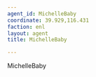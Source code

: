 ```yaml
---
agent_id: MichelleBaby
coordinate: 39.929,116.431
faction: enl
layout: agent
title: MichelleBaby

---
```


MichelleBaby